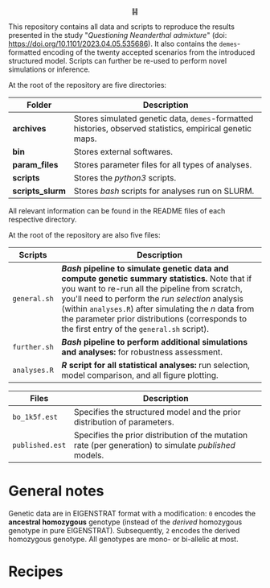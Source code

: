 <center>
䷎
</center>

<p style='text-align: justify;'>

This repository contains all data and scripts to reproduce the results presented in the study "*Questioning Neanderthal admixture*" (doi: https://doi.org/10.1101/2023.04.05.535686). It also contains the `demes`-formatted encoding of the twenty accepted scenarios from the introduced structured model. Scripts can further be re-used to perform novel simulations or inference.

</p>

At the root of the repository are five directories:

| Folder         | Description                                 |
|----------------|----------------------------------------------|
| **archives**       | Stores simulated genetic data, `demes`-formatted histories, observed statistics, empirical genetic maps.   |
| **bin**            | Stores external softwares.          |
| **param_files**    | Stores parameter files for all types of analyses.     |
| **scripts**        | Stores the *python3* scripts.    |
| **scripts_slurm**  | Stores *bash* scripts for analyses run on SLURM. |


All relevant information can be found in the README files of each respective directory.

At the root of the repository are also five files:

| Scripts         | Description                                 |
|----------------|----------------------------------------------|
| `general.sh` |  ***Bash* pipeline to simulate genetic data and compute genetic summary statistics.** Note that if you want to re-run all the pipeline from scratch, you'll need to perform the *run selection* analysis (within `analyses.R`) after simulating the *n* data from the  parameter prior distributions (corresponds to the first entry of the `general.sh`  script). |
| `further.sh` | ***Bash* pipeline to perform additional simulations and analyses:** for robustness assessment. |
| `analyses.R` | ***R* script for all statistical analyses:** run selection, model comparison, and all figure plotting. |

| Files         | Description                                 |
|----------------|----------------------------------------------|
| `bo_1k5f.est` | Specifies the structured model and the prior distribution of parameters. |
| `published.est` | Specifies the prior distribution of the mutation rate (per generation) to simulate *published* models. |



# General notes

<p style='text-align: justify;'>

Genetic data are in EIGENSTRAT format with a modification: `0` encodes the **ancestral homozygous** genotype (instead of the *derived* homozygous genotype in pure EIGENSTRAT). Subsequently, `2` encodes the derived homozygous genotype. All genotypes are mono- or bi-allelic at most.

</p>

# Recipes
